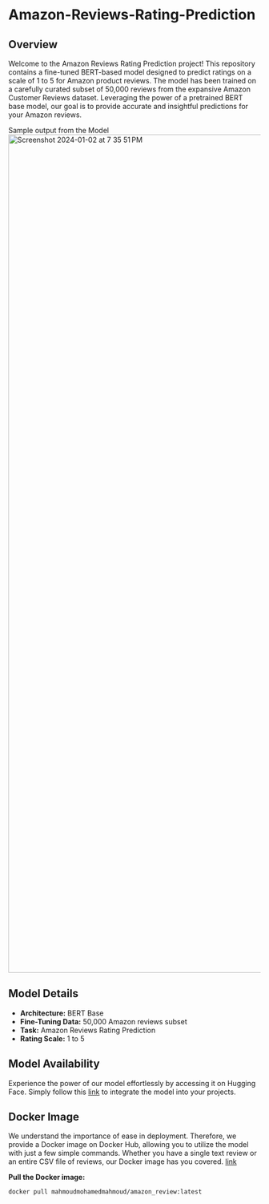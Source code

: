 # Amazon-Reviews-Rating-Prediction
## Overview

Welcome to the Amazon Reviews Rating Prediction project! This repository contains a fine-tuned BERT-based model designed to predict ratings on a scale of 1 to 5 for Amazon product reviews. The model has been trained on a carefully curated subset of 50,000 reviews from the expansive Amazon Customer Reviews dataset. Leveraging the power of a pretrained BERT base model, our goal is to provide accurate and insightful predictions for your Amazon reviews.

Sample output from the Model
<img width="1672" alt="Screenshot 2024-01-02 at 7 35 51 PM" src="https://github.com/m-mahmoud-mohamed/Amazon-Reviews-Rating-Prediction/assets/78882792/14d778bc-1bb2-471b-802a-8c99ff64c381">


## Model Details

- **Architecture:** BERT Base
- **Fine-Tuning Data:** 50,000 Amazon reviews subset
- **Task:** Amazon Reviews Rating Prediction
- **Rating Scale:** 1 to 5

## Model Availability

Experience the power of our model effortlessly by accessing it on Hugging Face. Simply follow this [link](https://huggingface.co/MahmoudMohamed/Amazon_rating_review_model) to integrate the model into your projects.

## Docker Image

We understand the importance of ease in deployment. Therefore, we provide a Docker image on Docker Hub, allowing you to utilize the model with just a few simple commands. Whether you have a single text review or an entire CSV file of reviews, our Docker image has you covered.
[link](https://hub.docker.com/repository/docker/mahmoudmohamedmahmoud/amazon_review/general)

**Pull the Docker image:**

   ```bash
   docker pull mahmoudmohamedmahmoud/amazon_review:latest


